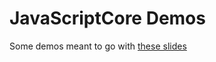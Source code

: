 # JavaScriptCore Demos

Some demos meant to go with [these slides](https://docs.google.com/presentation/d/1xZTOErKQW0q3YPBx-BWpatRjJhgunmCAKtepikIuod4)
